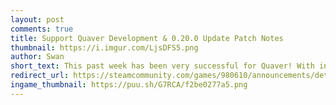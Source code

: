 ```yaml
---
layout: post
comments: true
title: Support Quaver Development & 0.20.0 Update Patch Notes
thumbnail: https://i.imgur.com/LjsDFS5.png
author: Swan
short_text: This past week has been very successful for Quaver! With in only a week since launch, we've gained over 25,000 players and over 700,000 submitted scores...
redirect_url: https://steamcommunity.com/games/980610/announcements/detail/4116804161426074069
ingame_thumbnail: https://puu.sh/G7RCA/f2be0277a5.png
---
```

